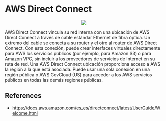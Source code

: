 # AWS Direct Connect

<p align="center">
  <img src="https://github.com/dimasx010/knowledge/assets/105082657/7413dc58-3b60-4015-803d-9697d69b62aa">
</p>

AWS Direct Connect vincula su red interna con una ubicación de AWS Direct Connect a través de cable estándar Ethernet de fibra óptica. Un extremo del cable se conecta a su router y el otro al router de AWS Direct Connect. Con esta conexión, puede crear interfaces virtuales directamente para AWS los servicios públicos (por ejemplo, para Amazon S3) o para Amazon VPC, sin incluir a los proveedores de servicios de Internet en su ruta de red. Una AWS Direct Connect ubicación proporciona acceso a AWS la región a la que está asociada. Puede usar una sola conexión en una región pública o AWS GovCloud (US) para acceder a los AWS servicios públicos en todas las demás regiones públicas.

## References
- https://docs.aws.amazon.com/es_es/directconnect/latest/UserGuide/Welcome.html
